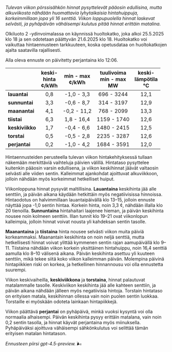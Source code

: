 *Tulevan viikon pörssisähkön hinnat pysyttelevät pääosin edullisina, mutta alkuviikosta nähdään huomattavia lyhytaikaisia hintahuippuja, korkeimmillaan jopa yli 16 senttiä. Viikon loppupuolella hinnat laskevat selvästi, ja pyhäpäivän vähäisempi kulutus pitää hinnat erittäin matalina.*

Olkiluoto 2 -ydinvoimalassa on käynnissä huoltokatko, joka alkoi 25.5.2025 klo 18 ja sen odotetaan päättyvän 21.6.2025 klo 18. Huoltokatko voi vaikuttaa hintaennusteen tarkkuuteen, koska opetusdataa on huoltokatkojen ajalta saatavilla rajallisesti.

Alla oleva ennuste on päivitetty perjantaina klo 12:06.

|           | keski-<br>hinta<br>¢/kWh | min - max<br>¢/kWh | tuulivoima<br>min - max<br>MW | keski-<br>lämpötila<br>°C |
|:-------------|:----------------:|:----------------:|:-------------:|:-------------:|
| **lauantai** |       0,8        |   -1,0 - 3,3     |    696 - 3244   |     12,1     |
| **sunnuntai** |       3,3        |   -0,6 - 8,7     |    314 - 3197   |     12,9     |
| **maanantai** |       4,1        |   -0,2 - 11,2    |    768 - 2099   |     13,3     |
| **tiistai** |       6,3        |    1,8 - 16,4    |   1159 - 1740   |     12,6     |
| **keskiviikko** |       1,7        |   -0,4 - 6,6     |   1480 - 2415   |     12,5     |
| **torstai** |       0,5        |   -0,5 - 2,8     |   2235 - 3287   |     12,6     |
| **perjantai** |       0,2        |   -1,0 - 4,2     |   1684 - 3591   |     12,0     |

Hintaennusteiden perusteella tulevan viikon hintakehityksessä tullaan näkemään merkittäviä vaihteluja päivien välillä. Hintataso pysyttelee kuitenkin pääosin varsin edullisena, ja viikon keskihinnat jäävät valtaosin selvästi alle viiden sentin. Kalleimmat ajankohdat ajoittuvat alkuviikkoon, jolloin nähdään myös korkeimmat hetkelliset huiput.

Viikonloppuna hinnat pysyvät maltillisina. **Lauantaina** keskihinta jää alle senttiin, ja päivän aikana käydään hetkittäin myös negatiivisissa hinnoissa. Hintaodotus on halvimmillaan lauantaipäivällä klo 13–15, jolloin ennuste näyttää jopa -1,0 sentin hintaa. Korkein hinta, noin 3,3 ¢, nähdään illalla klo 20 tienoilla. **Sunnuntaina** hintahaitari laajenee hieman, ja päivän keskihinta nousee noin kolmeen senttiin. Illan tunnit klo 19–21 ovat viikonlopun kalleimpia, jolloin hinnat voivat nousta yli kahdeksan sentin tasolle.

**Maanantaina** ja **tiistaina** hinta nousee selvästi viikon muita päiviä korkeammaksi. Maanantain keskihinta on noin neljä senttiä, mutta hetkellisesti hinnat voivat ylittää kymmenen sentin rajan aamupäivällä klo 9–11. Tiistaina nähdään viikon korkein yksittäinen hintahuippu, noin 16,4 senttiä aamulla klo 8–10 välisenä aikana. Päivän keskihinta asettuu yli kuuteen senttiin, mikä tekee siitä koko viikon kalleimman päivän. Molempina päivinä hintapiikkien riski on korkea, ja hetkellinen hinnannousu voi olla ennustetta suurempi.

Viikon keskivaiheilla, **keskiviikkona** ja **torstaina**, hinnat palautuvat matalammalle tasolle. Keskiviikon keskihinta jää alle kahteen senttiin, ja päivän aikana nähdään jälleen myös negatiivisia hintoja. Torstain hintataso on erityisen matala, keskihinnan ollessa vain noin puolen sentin luokkaa. Torstaille ei myöskään odoteta lainkaan hintapiikkejä.

Viikon päättävä **perjantai** on pyhäpäivä, minkä vuoksi kysyntä voi olla normaalia alhaisempi. Päivän keskihinta pysyy erittäin matalana, vain noin 0,2 sentin tasolla, ja hinnat käyvät perjantaina myös miinuksella. Pyhäpäiväksi ajoittuva vähäisempi sähkönkulutus voi selittää tämän erityisen matalan hintatason.

*Ennusteen piirsi gpt-4.5-preview.* 🌬️
